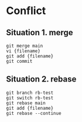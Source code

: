 # Conflict

## Situation 1. merge

```shell
git merge main
vi {filename}
git add {filename}
git commit
```

## Situation 2. rebase

```shell
git branch rb-test
git switch rb-test
git rebase main
git add {filename}
git rebase --continue
```
